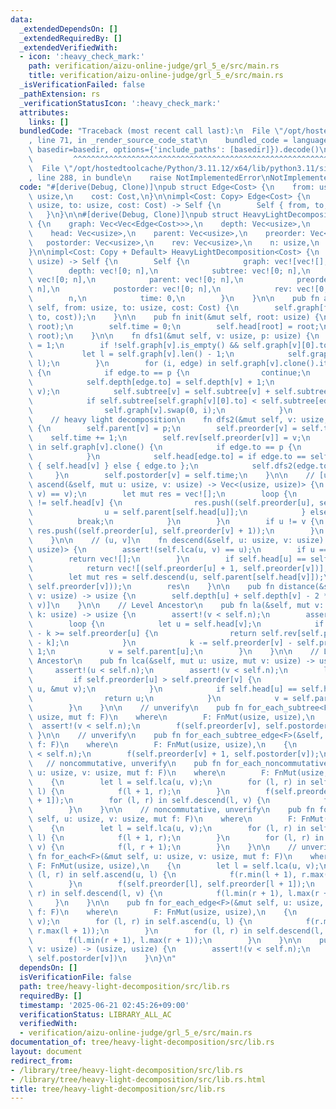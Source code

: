 ```yaml
---
data:
  _extendedDependsOn: []
  _extendedRequiredBy: []
  _extendedVerifiedWith:
  - icon: ':heavy_check_mark:'
    path: verification/aizu-online-judge/grl_5_e/src/main.rs
    title: verification/aizu-online-judge/grl_5_e/src/main.rs
  _isVerificationFailed: false
  _pathExtension: rs
  _verificationStatusIcon: ':heavy_check_mark:'
  attributes:
    links: []
  bundledCode: "Traceback (most recent call last):\n  File \"/opt/hostedtoolcache/Python/3.11.12/x64/lib/python3.11/site-packages/onlinejudge_verify/documentation/build.py\"\
    , line 71, in _render_source_code_stat\n    bundled_code = language.bundle(stat.path,\
    \ basedir=basedir, options={'include_paths': [basedir]}).decode()\n          \
    \         ^^^^^^^^^^^^^^^^^^^^^^^^^^^^^^^^^^^^^^^^^^^^^^^^^^^^^^^^^^^^^^^^^^^^^^^^^^^^^^^^^\n\
    \  File \"/opt/hostedtoolcache/Python/3.11.12/x64/lib/python3.11/site-packages/onlinejudge_verify/languages/rust.py\"\
    , line 288, in bundle\n    raise NotImplementedError\nNotImplementedError\n"
  code: "#[derive(Debug, Clone)]\npub struct Edge<Cost> {\n    from: usize,\n    to:\
    \ usize,\n    cost: Cost,\n}\n\nimpl<Cost: Copy> Edge<Cost> {\n    pub fn new(from:\
    \ usize, to: usize, cost: Cost) -> Self {\n        Self { from, to, cost }\n \
    \   }\n}\n\n#[derive(Debug, Clone)]\npub struct HeavyLightDecomposition<Cost>\
    \ {\n    graph: Vec<Vec<Edge<Cost>>>,\n    depth: Vec<usize>,\n    subtree: Vec<usize>,\n\
    \    head: Vec<usize>,\n    parent: Vec<usize>,\n    preorder: Vec<usize>,\n \
    \   postorder: Vec<usize>,\n    rev: Vec<usize>,\n    n: usize,\n    time: usize,\n\
    }\n\nimpl<Cost: Copy + Default> HeavyLightDecomposition<Cost> {\n    pub fn new(n:\
    \ usize) -> Self {\n        Self {\n            graph: vec![vec![]; n],\n    \
    \        depth: vec![0; n],\n            subtree: vec![0; n],\n            head:\
    \ vec![0; n],\n            parent: vec![0; n],\n            preorder: vec![0;\
    \ n],\n            postorder: vec![0; n],\n            rev: vec![0; n],\n    \
    \        n,\n            time: 0,\n        }\n    }\n\n    pub fn add_edge(&mut\
    \ self, from: usize, to: usize, cost: Cost) {\n        self.graph[from].push(Edge::new(from,\
    \ to, cost));\n    }\n\n    pub fn init(&mut self, root: usize) {\n        self.dfs1(root,\
    \ root);\n        self.time = 0;\n        self.head[root] = root;\n        self.dfs2(root,\
    \ root);\n    }\n\n    fn dfs1(&mut self, v: usize, p: usize) {\n        self.subtree[v]\
    \ = 1;\n        if !self.graph[v].is_empty() && self.graph[v][0].to == p {\n \
    \           let l = self.graph[v].len() - 1;\n            self.graph[v].swap(0,\
    \ l);\n        }\n        for (i, edge) in self.graph[v].clone().iter().enumerate()\
    \ {\n            if edge.to == p {\n                continue;\n            }\n\
    \            self.depth[edge.to] = self.depth[v] + 1;\n            self.dfs1(edge.to,\
    \ v);\n            self.subtree[v] = self.subtree[v] + self.subtree[edge.to];\n\
    \            if self.subtree[self.graph[v][0].to] < self.subtree[edge.to] {\n\
    \                self.graph[v].swap(0, i);\n            }\n        }\n    }\n\n\
    \    // heavy light decomposition\n    fn dfs2(&mut self, v: usize, p: usize)\
    \ {\n        self.parent[v] = p;\n        self.preorder[v] = self.time;\n    \
    \    self.time += 1;\n        self.rev[self.preorder[v]] = v;\n        for edge\
    \ in self.graph[v].clone() {\n            if edge.to == p {\n                continue;\n\
    \            }\n            self.head[edge.to] = if edge.to == self.graph[v][0].to\
    \ { self.head[v] } else { edge.to };\n            self.dfs2(edge.to, v);\n   \
    \     }\n        self.postorder[v] = self.time;\n    }\n\n    // [u, v)\n    fn\
    \ ascend(&self, mut u: usize, v: usize) -> Vec<(usize, usize)> {\n        assert!(self.lca(u,\
    \ v) == v);\n        let mut res = vec![];\n        loop {\n            if self.head[u]\
    \ != self.head[v] {\n                res.push((self.preorder[u], self.preorder[self.head[u]]));\n\
    \                u = self.parent[self.head[u]];\n            } else {\n      \
    \          break;\n            }\n        }\n        if u != v {\n           \
    \ res.push((self.preorder[u], self.preorder[v] + 1));\n        }\n        res\n\
    \    }\n\n    // (u, v]\n    fn descend(&self, u: usize, v: usize) -> Vec<(usize,\
    \ usize)> {\n        assert!(self.lca(u, v) == u);\n        if u == v {\n    \
    \        return vec![];\n        }\n        if self.head[u] == self.head[v] {\n\
    \            return vec![(self.preorder[u] + 1, self.preorder[v])];\n        }\n\
    \        let mut res = self.descend(u, self.parent[self.head[v]]);\n        res.push((self.preorder[self.head[v]],\
    \ self.preorder[v]));\n        res\n    }\n\n    pub fn distance(&self, u: usize,\
    \ v: usize) -> usize {\n        self.depth[u] + self.depth[v] - 2 * self.depth[self.lca(u,\
    \ v)]\n    }\n\n    // Level Ancestor\n    pub fn la(&self, mut v: usize, mut\
    \ k: usize) -> usize {\n        assert!(v < self.n);\n        assert!(k <= self.depth[v]);\n\
    \        loop {\n            let u = self.head[v];\n            if self.preorder[v]\
    \ - k >= self.preorder[u] {\n                return self.rev[self.preorder[v]\
    \ - k];\n            }\n            k -= self.preorder[v] - self.preorder[u] +\
    \ 1;\n            v = self.parent[u];\n        }\n    }\n\n    // Lowest Common\
    \ Ancestor\n    pub fn lca(&self, mut u: usize, mut v: usize) -> usize {\n   \
    \     assert!(u < self.n);\n        assert!(v < self.n);\n        loop {\n   \
    \         if self.preorder[u] > self.preorder[v] {\n                std::mem::swap(&mut\
    \ u, &mut v);\n            }\n            if self.head[u] == self.head[v] {\n\
    \                return u;\n            }\n            v = self.parent[self.head[v]];\n\
    \        }\n    }\n\n    // unverify\n    pub fn for_each_subtree<F>(&self, v:\
    \ usize, mut f: F)\n    where\n        F: FnMut(usize, usize),\n    {\n      \
    \  assert!(v < self.n);\n        f(self.preorder[v], self.postorder[v]);\n   \
    \ }\n\n    // unverify\n    pub fn for_each_subtree_edge<F>(&self, v: usize, mut\
    \ f: F)\n    where\n        F: FnMut(usize, usize),\n    {\n        assert!(v\
    \ < self.n);\n        f(self.preorder[v] + 1, self.postorder[v]);\n    }\n\n \
    \   // noncommutative, unverify\n    pub fn for_each_noncommutative<F>(&mut self,\
    \ u: usize, v: usize, mut f: F)\n    where\n        F: FnMut(usize, usize),\n\
    \    {\n        let l = self.lca(u, v);\n        for (l, r) in self.ascend(u,\
    \ l) {\n            f(l + 1, r);\n        }\n        f(self.preorder[l], self.preorder[l\
    \ + 1]);\n        for (l, r) in self.descend(l, v) {\n            f(l, r + 1);\n\
    \        }\n    }\n\n    // noncommutative, unverify\n    pub fn for_each_noncommutative_edge<F>(&mut\
    \ self, u: usize, v: usize, mut f: F)\n    where\n        F: FnMut(usize, usize),\n\
    \    {\n        let l = self.lca(u, v);\n        for (l, r) in self.ascend(u,\
    \ l) {\n            f(l + 1, r);\n        }\n        for (l, r) in self.descend(l,\
    \ v) {\n            f(l, r + 1);\n        }\n    }\n\n    // unverify\n    pub\
    \ fn for_each<F>(&mut self, u: usize, v: usize, mut f: F)\n    where\n       \
    \ F: FnMut(usize, usize),\n    {\n        let l = self.lca(u, v);\n        for\
    \ (l, r) in self.ascend(u, l) {\n            f(r.min(l + 1), r.max(l + 1));\n\
    \        }\n        f(self.preorder[l], self.preorder[l + 1]);\n        for (l,\
    \ r) in self.descend(l, v) {\n            f(l.min(r + 1), l.max(r + 1));\n   \
    \     }\n    }\n\n    pub fn for_each_edge<F>(&mut self, u: usize, v: usize, mut\
    \ f: F)\n    where\n        F: FnMut(usize, usize),\n    {\n        let l = self.lca(u,\
    \ v);\n        for (l, r) in self.ascend(u, l) {\n            f(r.min(l + 1),\
    \ r.max(l + 1));\n        }\n        for (l, r) in self.descend(l, v) {\n    \
    \        f(l.min(r + 1), l.max(r + 1));\n        }\n    }\n\n    pub fn index(&self,\
    \ v: usize) -> (usize, usize) {\n        assert!(v < self.n);\n        (self.preorder[v],\
    \ self.postorder[v])\n    }\n}\n"
  dependsOn: []
  isVerificationFile: false
  path: tree/heavy-light-decomposition/src/lib.rs
  requiredBy: []
  timestamp: '2025-06-21 02:45:26+09:00'
  verificationStatus: LIBRARY_ALL_AC
  verifiedWith:
  - verification/aizu-online-judge/grl_5_e/src/main.rs
documentation_of: tree/heavy-light-decomposition/src/lib.rs
layout: document
redirect_from:
- /library/tree/heavy-light-decomposition/src/lib.rs
- /library/tree/heavy-light-decomposition/src/lib.rs.html
title: tree/heavy-light-decomposition/src/lib.rs
---
```

